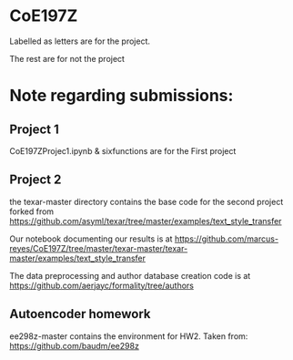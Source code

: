 # CoE197Z

Labelled as letters are for the project.

The rest are for not the project


# Note regarding submissions:

## Project 1

CoE197ZProjec1.ipynb & sixfunctions are for the First project

## Project 2

the texar-master directory contains the base code for the second project forked from https://github.com/asyml/texar/tree/master/examples/text_style_transfer

Our notebook documenting our results is at https://github.com/marcus-reyes/CoE197Z/tree/master/texar-master/texar-master/examples/text_style_transfer

The data preprocessing and author database creation code is at https://github.com/aerjayc/formality/tree/authors

## Autoencoder homework

ee298z-master contains the environment for HW2. Taken from: https://github.com/baudm/ee298z

